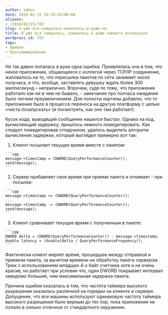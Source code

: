 ```yaml
---
author: admin
date: 2010-02-15 19:19:15+00:00
aliases:
- /2010/02/15/783
slug: я-уже-вся-заждалась-измаялась-и-даже-не
title: Я уже вся заждалась, измаялась и даже немного всплакнула
wordpress_id: 783
tags:
- Ошибки
- Программирование
---
```


Не так давно попалась в руки одна ошибка. Проявлялась она в том, что некое приложение, общающееся с коллегой через TCP/IP соединение, жаловалось на то, что пересылка пакетов по сети занимает около получаса, и что, вообще, заставлять девушку ждать более 300 миллисекунд – неприлично. Впрочем, судя по тому, что приложение работало как ни в чем не бывало, - замечание про полчаса ожидания было легким преувеличением. Для полноты картины добавлю, что то приложение было в процессе переноса на другую платформу с целью «чиста позапускать» (и посмотреть, как оно там работает).

<!--more-->Кусок кода, выводящий сообщение нашелся быстро. Однако на код, вычисляющий задержку, пришлось  немного помедитировать. Как следует помедитировав отладчиком, удалось выделить алгоритм вычисления задержки, который выглядел примерно вот так:

  1. Клиент посылает текущее время вместе с пакетом:

    ```cpp
    message->timestamp = (DWORD)QueryPerformanceCounter();
    send(message);
    ```

  2. Сервер прибавляет свое время при приеме пакета и отнимает  - при посылке:

    ```cpp
    message->timestamp += (DWORD)QueryPerformanceCounter();
    ...
    message->timestamp -= (DWORD)QueryPerformanceCounter();
    send(message);
    ```

  3. Клиент сравнивает текущее время с полученным в пакете:

    ```cpp
    DWORD delta = (DWORD)QueryPerformanceCounter() - message->timestamp;
    double latency = (double)delta / QueryPerformanceFrequency();
    ```

Фактически клиент меряет время, прошедшее между отправкой и приемом пакета, за вычетом времени на обработку пакета сервером. Трюк с использованием младших 4-х байт счетчика хотя и не очень красив, но работает при условии что, один DWORD покрывает интервал заведомо больший, чем максимальная задержка пакета.

Причина ошибки оказалась в том, что частота таймера высокого разрешения оказалась различной на порядки на клиенте и сервере. Допущение, что все машины используют одинаковую частоту таймера высокого разрешения было верным до тех пор, пока приложение не попало в сильно отличное от стандартного окружение.
